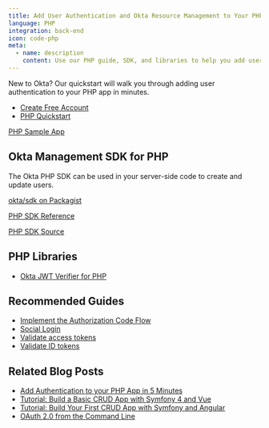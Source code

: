 ```yaml
---
title: Add User Authentication and Okta Resource Management to Your PHP App
language: PHP
integration: back-end
icon: code-php
meta:
  - name: description
    content: Use our PHP guide, SDK, and libraries to help you add user authentication to your PHP application.
---
```


New to Okta? Our quickstart will walk you through adding user authentication to your PHP app in minutes.

<ul class='language-ctas'>
	<li>
		<a href='https://developer.okta.com/signup/' class='Button--red' data-proofer-ignore>
			<span>Create Free Account</span>
		</a>
	</li>
	<li>
		<a href='/quickstart/#/okta-sign-in-page/php/' class='Button--blue' data-proofer-ignore>
			<span>PHP Quickstart</span>
		</a>
	</li>
</ul>

<a href='https://github.com/okta/samples-php'>
	<span class='fa fa-github'></span> <span>PHP Sample App</span>
</a>

## Okta Management SDK for PHP

The Okta PHP SDK can be used in your server-side code to create and update users.

<a href='http://packagist.org/packages/okta/sdk' class="language-reference">
	<span class='icon download-16'></span> <span>okta/sdk on Packagist</span>
</a>

<p class="language-reference">
	<a href='https://developer.okta.com/okta-sdk-php/' class="language-reference">
		<span class='icon expression-16'></span>
		<span>PHP SDK Reference</span>
	</a>
</p>

<a href='https://github.com/okta/okta-sdk-php'>
	<span class='fa fa-github'></span> <span>PHP SDK Source</span>
</a>

## PHP Libraries

<ul class="language-libraries">
	<li>
		<i class='fa fa-github'></i>
		<a href="https://github.com/okta/okta-jwt-verifier-php">
			<span>Okta JWT Verifier for PHP</span>
		</a>
	</li>
</ul>

## Recommended Guides


- [Implement the Authorization Code Flow](/docs/guides/implement-auth-code/)
- [Social Login](/docs/concepts/social-login/)
- [Validate access tokens](/docs/guides/validate-access-tokens)
- [Validate ID tokens](/docs/guides/validate-id-tokens)

## Related Blog Posts


- [Add Authentication to your PHP App in 5 Minutes](/blog/2018/07/09/five-minute-php-app-auth)
- [Tutorial: Build a Basic CRUD App with Symfony 4 and Vue](/blog/2018/06/14/php-crud-app-symfony-vue)
- [Tutorial: Build Your First CRUD App with Symfony and Angular](/blog/2018/08/14/php-crud-app-symfony-angular)
- [OAuth 2.0 from the Command Line](/blog/2018/07/16/oauth-2-command-line)

